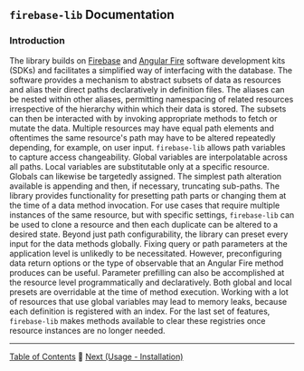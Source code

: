## `firebase-lib` Documentation

### Introduction

The library builds on [Firebase][b] and [Angular Fire][a] software development 
kits (SDKs) and facilitates a simplified way of interfacing with the database.
The software provides a mechanism to abstract subsets of data as resources and
alias their direct paths declaratively in definition files.  The aliases can be
nested within other aliases, permitting namespacing of related resources
irrespective of the hierarchy within which their data is stored.  The subsets
can then be interacted with by invoking appropriate methods to fetch or mutate
the data.  Multiple resources may have equal path elements and oftentimes the
same resource's path may have to be altered repeatedly depending, for example,
on user input.  `firebase-lib` allows path variables to capture access
changeability.  Global variables are interpolatable across all paths.  Local
variables are substitutable only at a specific resource. Globals can likewise be
targetedly assigned.  The simplest path alteration available is appending and
then, if necessary, truncating sub-paths. The library provides functionality for
presetting path parts or changing them at the time of a data method invocation.
For use cases that require multiple instances of the same resource, but with
specific settings, `firebase-lib` can be used to clone a resource and then each
duplicate can be altered to a desired state.  Beyond just path configurability,
the library can preset every input for the data methods globally.  Fixing query
or path parameters at the application level is unlikedly to be necessitated.
However, preconfiguring data return options or the type of observable that an
Angular Fire method produces can be useful.  Parameter prefilling can also be
accomplished at the resource level programmatically and declaratively.  Both
global and local presets are overridable at the time of method execution.
Working with a lot of resources that use global variables may lead to memory
leaks, because each definition is registered with an index.  For the last set of
features, `firebase-lib` makes methods available to clear these registries once
resource instances are no longer needed.

---

[Table of Contents](../README.md) :palm_tree:
[Next (Usage - Installation)](./01-usage-installation.md)

[a]: https://github.com/angular/angularfire
[b]: https://firebase.google.com/docs/reference/js/v8/firebase
